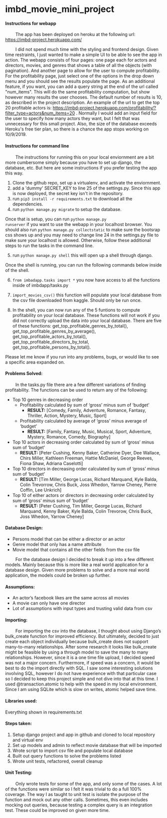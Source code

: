 # imbd_movie_mini_project

#### Instructions for webapp
&ensp; &ensp; &ensp; The app has been deployed on heroku at the following url: https://imbd-project.herokuapp.com/

&ensp; &ensp; &ensp; I did not spend much time with the styling and frontend design. Given time restraints, I just wanted to make a simple UI to be able to see the app in action. The webapp consists of four pages: one page each for actors and directors, movies, and genres that shows a table of all the objects (with pagination). And another page to allow for the user to compute profitability. For the profitability page, just select one of the options in the drop down menu and you should see the results populate the page. As an additional feature, if you want, you can add a query string at the end of the url called "num_items". This will do the same profitability computation, but show however many results the user chooses. The default number of results is 10, as described in the project description. An example of the url to get the top 20 profitable actors is: https://imbd-project.herokuapp.com/profitability/?filter_type=actors&num_items=20 . Normally I would add an input field for the user to specify how many actors they want, but I felt that was unnecessary for this small project. Also, the size of the database exceeds Heroku's free tier plan, so there is a chance the app stops working on 10/9/2019.

#### Instructions for command line
&ensp; &ensp; &ensp; The instructions for running this on your local enviornment are a bit more cumbersome simply because you have to set up django, the database, etc. But here are some instructions if you prefer testing the app this way.
1. Clone the github repo, set up a virtualenv, and activate the enviornment.
2. add a 'dummy' SECRET_KEY to line 25 of the settings.py. Since this app is now deployed, the secret key isn't in the repository.
3. run <code>pip3 install -r requirements.txt</code> to download all the dependencies.
4. run <code>python manage.py migrate</code> to setup the database.

Once that is setup, you can run <code>python manage.py runserver</code> if you want to use the webapp in your localhost browser. You should also run <code>python manage.py collectstatic</code> to make sure the bootsrap css shows up and you may need to change line 24 in the settings.py file to make sure your localhost is allowed. Otherwise, follow these additional steps to run the tasks in the command line.

5. run <code>python manage.py shell</code> this will open up a shell through django.

Once the shell is running, you can run the following commands below inside of the shell.

6. <code>from imbadapp.tasks import *</code> you now have access to all the functions inside of imbdapp/tasks.py
7. <code>import_movies_csv()</code> this function will populate your local database from the csv file downloaded from kaggle. Should only be run once.

8. In the shell, you can now run any of the 5 funtions to compute profitability on your local database. These functions will not work if you did not correctly upload the data into your local database. There are five of these functions: get_top_profitable_genres_by_total(), get_top_profitable_genres_by_average(), get_top_profitable_actors_by_total(), get_top_profitable_directors_by_total, get_top_profitable_persons_by_total().

Please let me know if you run into any problems, bugs, or would like to see a specific area expanded on.


#### Problems Solved:
&ensp; &ensp; &ensp; In the tasks.py file there are a few different variations of finding profitability. The functions can be used to return any of the following:
- Top 10 genres in decreasing order
   - Profitability calculated by sum of ‘gross’ minus sum of ‘budget’
      - **RESULT:** [Comedy, Family, Adventure, Romance, Fantasy, Thriller, Action, Mystery, Music, Sport]
   - Profitability calculated by average of ‘gross’ minus average of ‘budget’
      - **RESULT:** [Family, Fantasy, Music, Musical, Sport, Adventure, Mystery, Romance, Comedy, Biography]
- Top 10 actors in decreasing order calculated by sum of ‘gross’ minus sum of ‘budget’
   - **RESULT:** [Peter Cushing, Kenny Baker, Catherine Dyer, Dee Wallace, Chirs Miller, Kathleen Freeman, Hattie McDaniel, George Reeves, Fiona Shaw, Adriana Caselotti]
- Top 10 directors in decreasing order calculated by sum of ‘gross’ minus sum of ‘budget’
   - **RESULT:** [Tim Miller, George Lucas, Richard Marquand, Kyle Balda, Colin Trevorrow, Chris Buck, Joss Whedon, Yarrow Cheney, Pierre Coffin, Lee Unkrich]
- Top 10 of either actors or directors in decreasing order calculated by sum of ‘gross’ minus sum of ‘budget’
   - **RESULT:** [Peter Cushing, Tim Miller, George Lucas, Richard Marquand, Kenny Baker, Kyle Balda, Colin Trevorow, Chris Buck, Joss Whedon, Yarrow Cheney]


#### Database Design:
- Persons model that can be either a director or an actor
- Genre model that only has a name attribute
- Movie model that contains all the other fields from the csv file

&ensp; &ensp; &ensp; For the database design I decided to break it up into a few different models. Mainly because this is more like a real world application for a database design. Given more problems to solve and a more real world application, the models could be broken up further.

#### Assumptions:
- An actor’s facebook likes are the same across all movies
- A movie can only have one director
- Lot of assumptions with input types and trusting valid data from csv

#### Importing:
&ensp; &ensp; &ensp; For importing the csv into the database, I thought about using Django’s bulk_create function for improved efficiency. But ultimately, decided to just create each object individually because bulk_create does not support many-to-many relationships.  After some research it looks like bulk_create might be feasible by using a through model to save the many to many relationships. However, since it is a one time file upload, I decided speed was not a major concern. Furthermore, if speed was a concern, it would be best to do the import directly with SQL. I saw some interesting solutions involving SQL, however I do not have experience with that particular case so I decided to keep this project simple and not dive into that at this time. I used @transaction.atomic to help with the speed in my local environment. Since I am using SQLite which is slow on writes, atomic helped save time.

#### Libraries used:
Everything shown in requirements.txt

#### Steps taken:
1. Setup django project and app in github and cloned to local repository and virtual env
2. Set up models and admin to reflect movie database that will be imported
3. Wrote script to import csv file and populate local database
4. Built out query functions to solve the problems listed
5. Wrote unit tests, refactored, overall cleanup

#### Unit Testing:
&ensp; &ensp; &ensp; Only wrote tests for some of the app, and only some of the cases. A lot of the functions were similar so I felt it was trivial to do a full 100% coverage. The way I as taught to unit test is isolate the purpose of the function and mock out any other calls. Sometimes, this even includes mocking out queries, because testing a complex query is an integration test. These could be improved on given more time.
